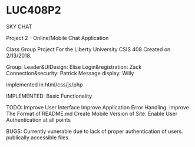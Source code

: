 # LUC408P2
SKY CHAT

Project 2 - Online/Mobile Chat Application

Class Group Project For the Liberty University CSIS 408
Created on 2/13/2018.

Group:
Leader&UIDesign: Elise
Login&registration: Zack
Connection&security: Patrick
Message display: Willy

implemented in html/css/js/php

IMPLEMENTED:
  Basic Functionality
  
TODO:
  Improve User Interface
  Improve Application Error Handling.
  Improve The Format of README.md
  Create Mobile Version of Site.
  Enable User Authentication at all points
  
BUGS:
  Currently vunerable due to lack of proper authentication of users.
  publically accessible files.
